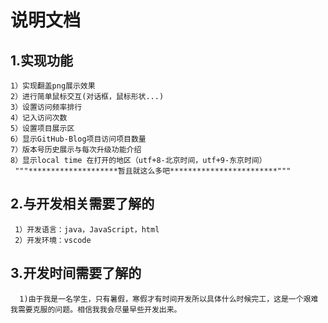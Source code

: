 # 说明文档
## 1.实现功能
    1）实现翻盖png展示效果
    2）进行简单鼠标交互(对话框，鼠标形状...)
    3）设置访问频率排行
    4）记入访问次数
    5）设置项目展示区
    6）显示GitHub-Blog项目访问项目数量
    7）版本号历史展示与每次升级功能介绍
    8）显示local time 在打开的地区（utf+8-北京时间，utf+9-东京时间）
     """********************暂且就这么多吧************************"""
## 2.与开发相关需要了解的
     1）开发语言：java，JavaScript，html
     2）开发环境：vscode
## 3.开发时间需要了解的
      1)由于我是一名学生，只有暑假，寒假才有时间开发所以具体什么时候完工，这是一个艰难我需要克服的问题。相信我我会尽量早些开发出来。
